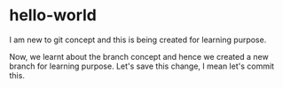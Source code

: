 # hello-world
I am new to git concept and this is being created for learning purpose.

Now, we learnt about the branch concept and hence we created a new branch for learning purpose. Let's save this change, I mean let's commit this.
